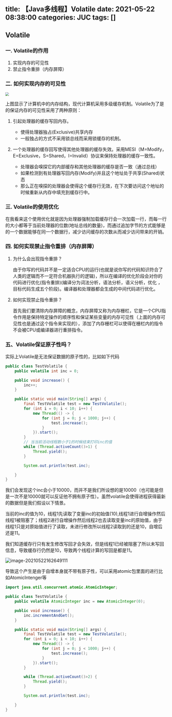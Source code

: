title: 【Java多线程】Volatile
date: 2021-05-22 08:38:00
categories: JUC
tags: []
---
## Volatile

### 一. Volatile的作用

1. 实现内存的可见性
2. 禁止指令重排（内存屏障）

### 二. 如何实现内存的可见性

<img src="https://wangxblog.oss-cn-hangzhou.aliyuncs.com/20210522153930.png" style="zoom:67%;" />

上图显示了计算机中的内存结构，现代计算机采用多级缓存机制。Volatile为了是的保证内存的可见性采用了两种原则：

1. 引起处理器的缓存写回内存。

   - 使得处理器独占(Exclusive)共享内存
   - 一般独占的方式不采用锁总线而采用锁缓存的机制。

2. 一个处理器的缓存回写使得其他处理器的缓存失效。采用MESI（M=Modify，E=Exclusive，S=Shared，I=Invalid）协议来保持处理器的缓存一致性。

   - 处理器会嗅探它的内部缓存和其他处理器的缓存是否一致（通过总线）
   - 如果检测到有处理器写回内存(Modify)并且这个地址处于共享(Shared)状态
   - 那么正在嗅探的处理器会使得这个缓存行无效，在下次要访问这个地址的时候重新从内存中填充到缓存行中。

   

### 三. Volatile的使用优化

在我看来这个使用优化就是因为处理器强制加载缓存行会一次加载一行，而每一行的大小都等于当前处理器的位数(地址总线的数量)，而通过追加字节的方式能够是的一个数据能够在同一个数据行，减少访问缓存的次数从而减少访问带来的开销。

### 四. 如何实现禁止指令重排（内存屏障）

1. 为什么会出现指令重排？

   由于你写的代码并不是一定适合CPU的运行(也就是说你写的代码知识符合了人类的逻辑而不一定符合机器执行的逻辑)，所以在编译的优化阶段会对你的代码进行优化(指令重排)(编译分为词法分析，语法分析，语义分析，优化 ，目标代码生成五个阶段)。编译器和处理器都会生成的中间代码进行优化。

2. 如何实现禁止指令重排？

   首先我们要清除内存屏障的概念，内存屏障又称为内存栅栏，它是一个CPU指令作用是保持特定操作的顺序性和保证某些变量的内存可见性（上面的内存可见性也是通过这个指令来实现的），添加了内存栅栏可以使得在栅栏内的指令不会被CPU或编译器进行重排指令。

   

### 五、Volatile保证原子性吗？

实际上Volatile是无法保证数据的原子性的，比如如下代码

```java
public class TestVolatile {
    public volatile int inc = 0;

    public void increase() {
        inc++;
    }

    public static void main(String[] args) {
        final TestVolatile test = new TestVolatile();
        for (int i = 0; i < 10; i++) {
            new Thread(() -> {
                for (int j = 0; j < 1000; j++) {
                    test.increase();
                }
            }).start();
        }
	    // 当当前活动线程数小于1的时候结束打印inc的值
        while (Thread.activeCount()>1) {
            Thread.yield();
        }

        System.out.println(test.inc);

    }
}
```

我们会发现这个inc会小于10000，而并不是我们所设想的是10000（也可能是但是一次不是10000就可以反证他不拥有原子性）。虽然volatile会使得进程获得最新的数据但是我们假设以下情景。

当前的inc的值为10，线程1先读取了变量inc的初始值(10),线程1进行自增操作然后线程1被阻塞了；线程2进行自增操作然后线程2也去读取变量inc的原始值，由于线程1只是对原始值进行了读取，未进行修改所以线程2读取到的还是10，自增后还是11。

我们知道缓存行只有发生修改写回才会失效，但是线程1已经被阻塞了所以未写回信息，导致缓存行仍然是10，导致两个线程计算的写回是都是11。

![image-20210522162649111](https://wangxblog.oss-cn-hangzhou.aliyuncs.com/image-20210522162649111.png)

   

   导致这个产生是由于自增本身就不带有原子性，可以采用atomic包里面的进行比如AtomicIntenger等

```java
import java.util.concurrent.atomic.AtomicInteger;

public class TestVolatile {
    public volatile AtomicInteger inc = new AtomicInteger(0);

    public void increase() {
        inc.incrementAndGet();
    }

    public static void main(String[] args) {
        final TestVolatile test = new TestVolatile();
        for (int i = 0; i < 10; i++) {
            new Thread(() -> {
                for (int j = 0; j < 1000; j++) {
                    test.increase();
                }
            }).start();
        }

        while (Thread.activeCount()>2) {
            Thread.yield();
        }

        System.out.println(test.inc);

    }
}

```





